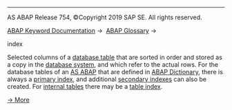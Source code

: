   

* * *

AS ABAP Release 754, ©Copyright 2019 SAP SE. All rights reserved.

[ABAP Keyword Documentation](javascript:call_link\('abenabap.htm'\)) →  [ABAP Glossary](javascript:call_link\('abenabap_glossary.htm'\)) → 

index

Selected columns of a [database table](javascript:call_link\('abendatabase_table_glosry.htm'\) "Glossary Entry") that are sorted in order and stored as a copy in the [database system](javascript:call_link\('abendatabase_system_glosry.htm'\) "Glossary Entry"), and which refer to the actual rows. For the database tables of an [AS ABAP](javascript:call_link\('abensap_nw_abap_glosry.htm'\) "Glossary Entry") that are defined in [ABAP Dictionary](javascript:call_link\('abenabap_dictionary_glosry.htm'\) "Glossary Entry"), there is always a [primary index](javascript:call_link\('abenprimary_index_glosry.htm'\) "Glossary Entry"), and additional [secondary indexes](javascript:call_link\('abensecondary_index_glosry.htm'\) "Glossary Entry") can also be created. For [internal tables](javascript:call_link\('abeninternal_table_glosry.htm'\) "Glossary Entry") there may be a [table index](javascript:call_link\('abentable_index_glosry.htm'\) "Glossary Entry").

[→ More](javascript:call_link\('abenddic_database_tables_index.htm'\))